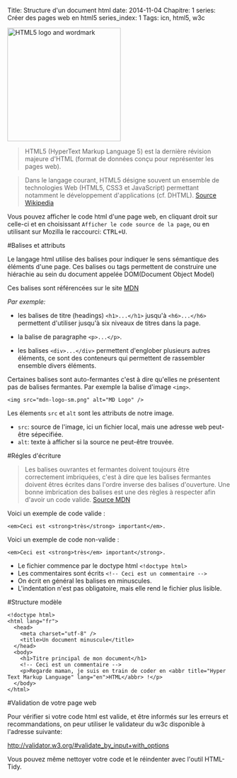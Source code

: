 Title:  Structure d'un document html
date: 2014-11-04
Chapitre: 1
series:  Créer des pages web en html5
series_index: 1
Tags: icn, html5, w3c

<a title="W3C [CC-BY-3.0 (http://creativecommons.org/licenses/by/3.0)], via Wikimedia Commons" href="http://commons.wikimedia.org/wiki/File%3AHTML5_logo_and_wordmark.svg"><img width="256" alt="HTML5 logo and wordmark" src="//upload.wikimedia.org/wikipedia/commons/thumb/6/61/HTML5_logo_and_wordmark.svg/256px-HTML5_logo_and_wordmark.svg.png"/></a>

> HTML5 (HyperText Markup Language 5) est la dernière révision majeure d'HTML (format de données conçu pour représenter les pages web).

> Dans le langage courant, HTML5 désigne souvent un ensemble de technologies Web (HTML5, CSS3 et JavaScript) permettant notamment le développement d'applications (cf. DHTML). [Source Wikipedia](https://fr.wikipedia.org/wiki/HTML5)

Vous pouvez afficher le code html d'une page web, en cliquant droit sur celle-ci et en choisissant `Afficher le code source de la page`, ou en utilisant sur Mozilla le raccourci: <kbd>CTRL+U</kbd>.

#Balises et attributs

Le langage html utilise des balises pour indiquer le sens sémantique des éléments d'une page. Ces balises ou tags permettent de construire une hiérachie au sein du document appelée DOM(Document Object Model)

Ces balises sont référencées sur le site [MDN](https://developer.mozilla.org/en-US/docs/Web/HTML/Element)

*Par exemple:*

- les balises de titre (headings) `<h1>...</h1>` jusqu'à  `<h6>...</h6>` permettent d'utiliser jusqu'à six niveaux de titres dans la page.

- la balise de paragraphe `<p>...</p>`.

- les balises `<div>...</div>` permettent d'englober plusieurs autres éléments, ce sont des conteneurs qui permettent de rassembler ensemble divers éléments.

Certaines balises sont auto-fermantes c'est à dire qu'elles ne présentent pas de balises fermantes. Par exemple la balise d'image `<img>`.

```
<img src="mdn-logo-sm.png" alt="MD Logo" />
```

Les élements `src` et `alt` sont les attributs de notre image.

- `src`: source de l'image, ici un fichier local, mais une adresse web peut-être sépecifiée.
- `alt`: texte à afficher si la source ne peut-être trouvée.

#Régles d'écriture

> Les balises ouvrantes et fermantes doivent toujours être correctement imbriquées, c'est à dire que les balises fermantes doivent êtres écrites dans l'ordre inverse des balises d'ouverture. Une bonne imbrication des balises est une des règles à respecter afin d'avoir un code valide.
[Source MDN](https://developer.mozilla.org/fr/docs/Web/Guide/HTML/Introduction#Les_balises)

Voici un exemple de code valide :

```
<em>Ceci est <strong>très</strong> important</em>.
```

Voici un exemple de code non-valide :

```
<em>Ceci est <strong>très</em> important</strong>.
```

- Le fichier commence par le doctype html `<!doctype html>`
- Les commentaires sont écrits `<!-- Ceci est un commentaire -->`
- On écrit en général les balises en minuscules.
- L'indentation n'est pas obligatoire, mais elle rend le fichier plus lisible.

#Structure modèle

```
<!doctype html>
<html lang="fr">
  <head>
    <meta charset="utf-8" />
    <title>Un document minuscule</title>
  </head>
  <body>
    <h1>Titre principal de mon document</h1>
    <!-- Ceci est un commentaire -->
    <p>Regarde maman, je suis en train de coder en <abbr title="Hyper Text Markup Language" lang="en">HTML</abbr> !</p>
  </body>
</html>
```

#Validation de votre page web

Pour vérifier si votre code html est valide, et être informés sur les erreurs et recommandations, on peur utiliser le validateur du w3c disponible à l'adresse suivante:

<http://validator.w3.org/#validate_by_input+with_options>

Vous pouvez même nettoyer votre code et le réindenter avec l'outil HTML-Tidy.

